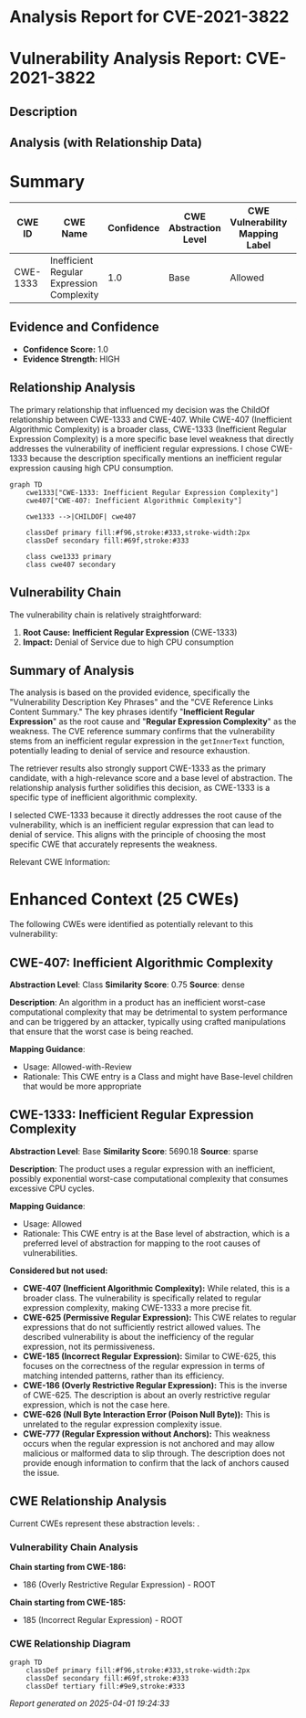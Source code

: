 # Analysis Report for CVE-2021-3822

# Vulnerability Analysis Report: CVE-2021-3822

## Description



## Analysis (with Relationship Data)

# Summary
| CWE ID | CWE Name | Confidence | CWE Abstraction Level | CWE Vulnerability Mapping Label | CWE-Vulnerability Mapping Notes |
|---|---|---|---|---|---|
| CWE-1333 | Inefficient Regular Expression Complexity | 1.0 | Base | Allowed | Primary CWE |

## Evidence and Confidence

*   **Confidence Score:** 1.0
*   **Evidence Strength:** HIGH

## Relationship Analysis
The primary relationship that influenced my decision was the ChildOf relationship between CWE-1333 and CWE-407. While CWE-407 (Inefficient Algorithmic Complexity) is a broader class, CWE-1333 (Inefficient Regular Expression Complexity) is a more specific base level weakness that directly addresses the vulnerability of inefficient regular expressions. I chose CWE-1333 because the description specifically mentions an inefficient regular expression causing high CPU consumption.

```mermaid
graph TD
    cwe1333["CWE-1333: Inefficient Regular Expression Complexity"]
    cwe407["CWE-407: Inefficient Algorithmic Complexity"]
    
    cwe1333 -->|CHILDOF| cwe407
    
    classDef primary fill:#f96,stroke:#333,stroke-width:2px
    classDef secondary fill:#69f,stroke:#333
    
    class cwe1333 primary
    class cwe407 secondary
```

## Vulnerability Chain
The vulnerability chain is relatively straightforward:

1.  **Root Cause:** **Inefficient Regular Expression** (CWE-1333)
2.  **Impact:** Denial of Service due to high CPU consumption

## Summary of Analysis
The analysis is based on the provided evidence, specifically the "Vulnerability Description Key Phrases" and the "CVE Reference Links Content Summary." The key phrases identify "**Inefficient Regular Expression**" as the root cause and "**Regular Expression Complexity**" as the weakness. The CVE reference summary confirms that the vulnerability stems from an inefficient regular expression in the `getInnerText` function, potentially leading to denial of service and resource exhaustion.

The retriever results also strongly support CWE-1333 as the primary candidate, with a high-relevance score and a base level of abstraction. The relationship analysis further solidifies this decision, as CWE-1333 is a specific type of inefficient algorithmic complexity.

I selected CWE-1333 because it directly addresses the root cause of the vulnerability, which is an inefficient regular expression that can lead to denial of service. This aligns with the principle of choosing the most specific CWE that accurately represents the weakness.

Relevant CWE Information:

# Enhanced Context (25 CWEs)
The following CWEs were identified as potentially relevant to this vulnerability:

## CWE-407: Inefficient Algorithmic Complexity
**Abstraction Level**: Class
**Similarity Score**: 0.75
**Source**: dense

**Description**:
An algorithm in a product has an inefficient worst-case computational complexity that may be detrimental to system performance and can be triggered by an attacker, typically using crafted manipulations that ensure that the worst case is being reached.

**Mapping Guidance**:
- Usage: Allowed-with-Review
- Rationale: This CWE entry is a Class and might have Base-level children that would be more appropriate

## CWE-1333: Inefficient Regular Expression Complexity
**Abstraction Level**: Base
**Similarity Score**: 5690.18
**Source**: sparse

**Description**:
The product uses a regular expression with an inefficient, possibly exponential worst-case computational complexity that consumes excessive CPU cycles.

**Mapping Guidance**:
- Usage: Allowed
- Rationale: This CWE entry is at the Base level of abstraction, which is a preferred level of abstraction for mapping to the root causes of vulnerabilities.

**Considered but not used:**

*   **CWE-407 (Inefficient Algorithmic Complexity):** While related, this is a broader class. The vulnerability is specifically related to regular expression complexity, making CWE-1333 a more precise fit.
*   **CWE-625 (Permissive Regular Expression):** This CWE relates to regular expressions that do not sufficiently restrict allowed values. The described vulnerability is about the inefficiency of the regular expression, not its permissiveness.
*   **CWE-185 (Incorrect Regular Expression):** Similar to CWE-625, this focuses on the correctness of the regular expression in terms of matching intended patterns, rather than its efficiency.
*   **CWE-186 (Overly Restrictive Regular Expression):** This is the inverse of CWE-625. The description is about an overly restrictive regular expression, which is not the case here.
*   **CWE-626 (Null Byte Interaction Error (Poison Null Byte)):** This is unrelated to the regular expression complexity issue.
*   **CWE-777 (Regular Expression without Anchors):** This weakness occurs when the regular expression is not anchored and may allow malicious or malformed data to slip through. The description does not provide enough information to confirm that the lack of anchors caused the issue.


## CWE Relationship Analysis

Current CWEs represent these abstraction levels: .


### Vulnerability Chain Analysis

**Chain starting from CWE-186:**
- 186 (Overly Restrictive Regular Expression) - ROOT


**Chain starting from CWE-185:**
- 185 (Incorrect Regular Expression) - ROOT



### CWE Relationship Diagram

```mermaid
graph TD
    classDef primary fill:#f96,stroke:#333,stroke-width:2px
    classDef secondary fill:#69f,stroke:#333
    classDef tertiary fill:#9e9,stroke:#333
```



*Report generated on 2025-04-01 19:24:33*
